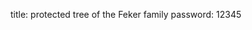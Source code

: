 title: protected tree of the Feker family
password: 12345

<div style="display: inline-block;position:absolute;top: 0;left: 0;width: 100%;overflow: visible">
<svg id="FT-main"></svg>
</div>

<script id="familytree-lang" src="../assets/javascripts/familytree_en.js" defer></script>
<script id="familytree-data">
{{ include_file('gramps/data.js') }}
</script>